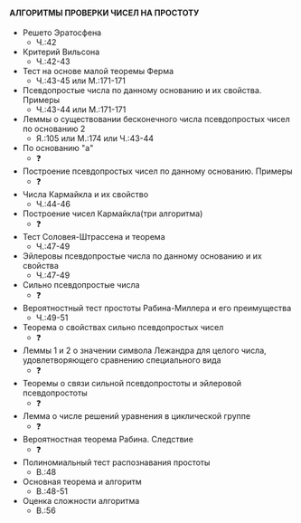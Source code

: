 #### АЛГОРИТМЫ ПРОВЕРКИ ЧИСЕЛ НА ПРОСТОТУ

- Решето Эратосфена
	* Ч.:42
- Критерий Вильсона
	* Ч.:42-43
- Тест на основе малой теоремы Ферма
	* Ч.:43-45 или М.:171-171
- Псевдопростые числа по данному основанию и их свойства. Примеры
	* Ч.:43-44 или М.:171-171
- Леммы о существовании бесконечного числа псевдопростых чисел по основанию 2
	* Я.:105 или М.:174 или Ч.:43-44
- По основанию "а"
	* :question:
- Построение псевдопростых чисел по данному основанию. Примеры
	* :question:
- Числа Кармайкла и их свойство
	* Ч.:44-46
- Построение чисел Кармайкла(три алгоритма)
	* :question:
- Тест Соловея-Штрассена и теорема
	* Ч.:47-49
- Эйлеровы псевдопростые числа по данному основанию и их свойства
	* Ч.:47-49
- Сильно псевдопростые числа
	* :question:
- Вероятностный тест простоты  Рабина-Миллера и его преимущества
	* Ч.:49-51
- Теорема о свойствах сильно псевдопростых чисел
	* :question: 
- Леммы 1 и 2 о значении символа Лежандра для целого числа, удовлетворяющего сравнению специального вида
	* :question:
- Теоремы о связи сильной псевдопростоты и эйлеровой псевдопростоты
	* :question:
- Лемма о числе решений уравнения в циклической группе
	* :question:
- Вероятностная теорема Рабина. Следствие
	* :question:
- Полиномиальный тест распознавания простоты
	* В.:48
- Основная теорема и алгоритм
	* В.:48-51
- Оценка сложности алгоритма
	* В.:56
